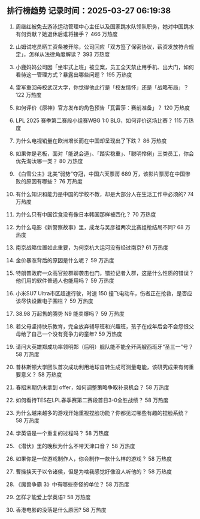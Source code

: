 
## 排行榜趋势 记录时间：2025-03-27 06:19:38
  
  1. 周继红被免去游泳运动管理中心主任以及国家跳水队领队职务，她对中国跳水有何贡献？她退休后谁将接手？ 466 万热度
    
  2. 山姆试吃员晒工资条被开除，公司回应「双方签了保密协议，薪资发放符合规定」，怎样从法律角度解读？ 393 万热度
    
  3. 小鹿妈妈公司因「坐牢式上班」被立案，员工全天禁止用手机、出大门，如何看待这一管理方式？暴露出哪些问题？ 195 万热度
    
  4. 雷军重回母校武汉大学，你觉得他此行是「校友情怀」还是「战略布局」？ 122 万热度
    
  5. 如何评价《原神》官方发布的角色预告「瓦雷莎：赛前准备」？ 120 万热度
    
  6. LPL 2025 赛季第二赛段小组赛WBG 1:0 BLG，如何评价这场比赛？ 115 万热度
    
  7. 为什么电视销量在欧洲增长而在中国却呈现出了下跌？ 86 万热度
    
  8. 如果你是老板，面对「能说会道」、「踏实稳重」、「聪明伶俐」三类员工，你会优先淘汰哪一类？ 80 万热度
    
  9. 《白雪公主》北美“弱势”夺冠，中国六天票房 689 万，该影片票房在中国惨败的原因有哪些？ 76 万热度
    
  10. 有什么知识和能力是中国的学校不教，却是大部分人在生活工作中必须的? 74 万热度
    
  11. 为什么只有中国饮食没有像日本韩国那样被西化？ 70 万热度
    
  12. 为什么电影《新警察故事》里，成龙与吴彦祖两次比赛组枪结局不同? 68 万热度
    
  13. 南京战略位置如此重要，为何京杭大运河没有经过南京? 61 万热度
    
  14. 金价暴涨背后的原因是什么呢？ 59 万热度
    
  15. 特朗普政府一众高官拉群聊袭击也门，错拉记者入群，这是什么性质的错误？他们用的软件普通人也能用吗？ 59 万热度
    
  16. 小米SU7 Ultra市区超速行驶，时速 150 撞飞电动车，伤者正在抢救，是否应该尽快设置电子围栏？ 59 万热度
    
  17. 38.98 万起售的腾势 N9 能卖爆吗？ 59 万热度
    
  18. 若父母坚持快乐教育，完全放弃辅导班和兴趣班，孩子在成年后会不会怨恨父母给了自己一个没有竞争力的童年? 59 万热度
    
  19. 请问大英雄郑成功率领明郑（后明）舰队能不能全歼两艘西班牙“圣三一”号？ 58 万热度
    
  20. 普林斯顿大学团队首次成功利用地球自转生成可测量电能，该研究成果有何重要意义？ 58 万热度
    
  21. 春招末期仍未拿到 offer，如何调整策略争取补录机会？ 58 万热度
    
  22. 如何看待TES在LPL春季赛第二赛段首日3-0全胜战绩？ 58 万热度
    
  23. 为什么越来越多的游戏开始重视捏脸功能？你都见过哪些有趣的捏脸系统？ 58 万热度
    
  24. 学英语是一个重复的过程吗？ 58 万热度
    
  25. 《潜伏》里的晚秋为什么不带天津口音？ 58 万热度
    
  26. 如果你是一位游戏制作人，你会制作一款什么样的游戏？ 58 万热度
    
  27. 曹操挟天子以令诸侯，但是为啥我感觉好像没人听他的？ 58 万热度
    
  28. 《魔兽争霸 3》中有哪些奇怪的单位？ 58 万热度
    
  29. 怎样才能爱上学英语? 58 万热度
    
  30. 香港电影的没落是什么原因? 58 万热度
    